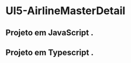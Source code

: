# UI5-AirlineMasterDetail
## Projeto em JavaScript [](airlinemasterdetail). 

## Projeto em Typescript [](airlinemasterdetail-ts). 
